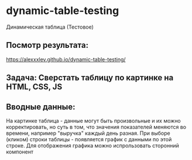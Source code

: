 # dynamic-table-testing
Динамическая таблица (Тестовое)

## Посмотр результата:
https://alexxxlev.github.io/dynamic-table-testing/

## Задача: Сверстать таблицу по картинке на HTML, CSS, JS

## Вводные данные:

На картинке таблица - данные могут быть произвольные и их можно корректировать, но суть в том, что значения показателей меняются во времени, например "выручка" каждый день разная. При выборе (кликом) строки таблицы - появляется график с данными по этой строке. Для отображения графика можно испрользовать сторонний компонент 

